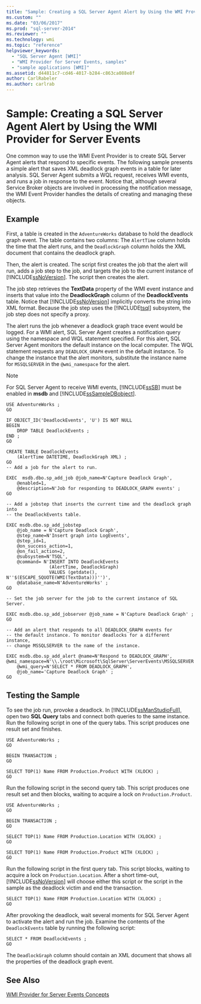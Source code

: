 ```yaml
---
title: "Sample: Creating a SQL Server Agent Alert by Using the WMI Provider for Server Events | Microsoft Docs"
ms.custom: ""
ms.date: "03/06/2017"
ms.prod: "sql-server-2014"
ms.reviewer: ""
ms.technology: wmi
ms.topic: "reference"
helpviewer_keywords: 
  - "SQL Server Agent [WMI]"
  - "WMI Provider for Server Events, samples"
  - "sample applications [WMI]"
ms.assetid: d44811c7-cd46-4017-b284-c863ca088e8f
author: CarlRabeler
ms.author: carlrab
---
```

# Sample: Creating a SQL Server Agent Alert by Using the WMI Provider for Server Events
  One common way to use the WMI Event Provider is to create SQL Server Agent alerts that respond to specific events. The following sample presents a simple alert that saves XML deadlock graph events in a table for later analysis. SQL Server Agent submits a WQL request, receives WMI events, and runs a job in response to the event. Notice that, although several Service Broker objects are involved in processing the notification message, the WMI Event Provider handles the details of creating and managing these objects.  
  
## Example  
 First, a table is created in the `AdventureWorks` database to hold the deadlock graph event. The table contains two columns: The `AlertTime` column holds the time that the alert runs, and the `DeadlockGraph` column holds the XML document that contains the deadlock graph.  
  
 Then, the alert is created. The script first creates the job that the alert will run, adds a job step to the job, and targets the job to the current instance of [!INCLUDE[ssNoVersion](../../includes/ssnoversion-md.md)]. The script then creates the alert.  
  
 The job step retrieves the **TextData** property of the WMI event instance and inserts that value into the **DeadlockGraph** column of the **DeadlockEvents** table. Notice that [!INCLUDE[ssNoVersion](../../includes/ssnoversion-md.md)] implicitly converts the string into XML format. Because the job step uses the [!INCLUDE[tsql](../../includes/tsql-md.md)] subsystem, the job step does not specify a proxy.  
  
 The alert runs the job whenever a deadlock graph trace event would be logged. For a WMI alert, SQL Server Agent creates a notification query using the namespace and WQL statement specified. For this alert, SQL Server Agent monitors the default instance on the local computer. The WQL statement requests any `DEADLOCK_GRAPH` event in the default instance. To change the instance that the alert monitors, substitute the instance name for `MSSQLSERVER` in the `@wmi_namespace` for the alert.  
  
> [!NOTE]  
>  For SQL Server Agent to receive WMI events, [!INCLUDE[ssSB](../../includes/sssb-md.md)] must be enabled in **msdb** and [!INCLUDE[ssSampleDBobject](../../includes/sssampledbobject-md.md)].  
  
```  
USE AdventureWorks ;  
GO  
  
IF OBJECT_ID('DeadlockEvents', 'U') IS NOT NULL  
BEGIN  
    DROP TABLE DeadlockEvents ;  
END ;  
GO  
  
CREATE TABLE DeadlockEvents  
    (AlertTime DATETIME, DeadlockGraph XML) ;  
GO  
-- Add a job for the alert to run.  
  
EXEC  msdb.dbo.sp_add_job @job_name=N'Capture Deadlock Graph',   
    @enabled=1,   
    @description=N'Job for responding to DEADLOCK_GRAPH events' ;  
GO  
  
-- Add a jobstep that inserts the current time and the deadlock graph into  
-- the DeadlockEvents table.  
  
EXEC msdb.dbo.sp_add_jobstep  
    @job_name = N'Capture Deadlock Graph',  
    @step_name=N'Insert graph into LogEvents',  
    @step_id=1,   
    @on_success_action=1,   
    @on_fail_action=2,   
    @subsystem=N'TSQL',   
    @command= N'INSERT INTO DeadlockEvents  
                (AlertTime, DeadlockGraph)  
                VALUES (getdate(), N''$(ESCAPE_SQUOTE(WMI(TextData)))'')',  
    @database_name=N'AdventureWorks' ;  
GO  
  
-- Set the job server for the job to the current instance of SQL Server.  
  
EXEC msdb.dbo.sp_add_jobserver @job_name = N'Capture Deadlock Graph' ;  
GO  
  
-- Add an alert that responds to all DEADLOCK_GRAPH events for  
-- the default instance. To monitor deadlocks for a different instance,  
-- change MSSQLSERVER to the name of the instance.  
  
EXEC msdb.dbo.sp_add_alert @name=N'Respond to DEADLOCK_GRAPH',   
@wmi_namespace=N'\\.\root\Microsoft\SqlServer\ServerEvents\MSSQLSERVER',   
    @wmi_query=N'SELECT * FROM DEADLOCK_GRAPH',   
    @job_name='Capture Deadlock Graph' ;  
GO  
```  
  
## Testing the Sample  
 To see the job run, provoke a deadlock. In [!INCLUDE[ssManStudioFull](../../includes/ssmanstudiofull-md.md)], open two **SQL Query** tabs and connect both queries to the same instance. Run the following script in one of the query tabs. This script produces one result set and finishes.  
  
```  
USE AdventureWorks ;  
GO  
  
BEGIN TRANSACTION ;  
GO  
  
SELECT TOP(1) Name FROM Production.Product WITH (XLOCK) ;  
GO  
```  
  
 Run the following script in the second query tab. This script produces one result set and then blocks, waiting to acquire a lock on `Production.Product`.  
  
```  
USE AdventureWorks ;  
GO  
  
BEGIN TRANSACTION ;  
GO  
  
SELECT TOP(1) Name FROM Production.Location WITH (XLOCK) ;  
GO  
  
SELECT TOP(1) Name FROM Production.Product WITH (XLOCK) ;  
GO  
```  
  
 Run the following script in the first query tab. This script blocks, waiting to acquire a lock on `Production.Location`. After a short time-out, [!INCLUDE[ssNoVersion](../../includes/ssnoversion-md.md)] will choose either this script or the script in the sample as the deadlock victim and end the transaction.  
  
```  
SELECT TOP(1) Name FROM Production.Location WITH (XLOCK) ;  
GO  
```  
  
 After provoking the deadlock, wait several moments for SQL Server Agent to activate the alert and run the job. Examine the contents of the `DeadlockEvents` table by running the following script:  
  
```  
SELECT * FROM DeadlockEvents ;  
GO  
```  
  
 The `DeadlockGraph` column should contain an XML document that shows all the properties of the deadlock graph event.  
  
## See Also  
 [WMI Provider for Server Events Concepts](wmi-provider-for-server-events-concepts.md)  
  
  
